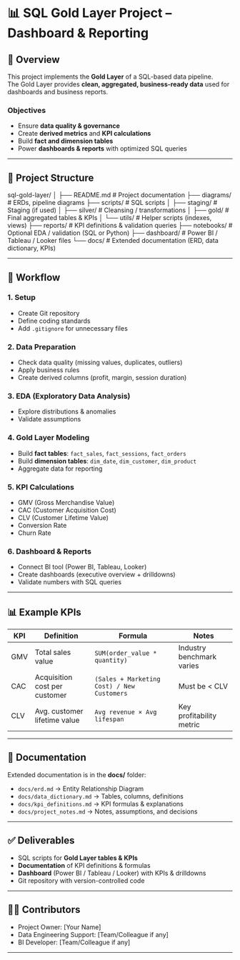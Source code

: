# 📊 SQL Gold Layer Project – Dashboard & Reporting  

## 📌 Overview  
This project implements the **Gold Layer** of a SQL-based data pipeline.  
The Gold Layer provides **clean, aggregated, business-ready data** used for dashboards and business reports.  

### Objectives  
- Ensure **data quality & governance**  
- Create **derived metrics** and **KPI calculations**  
- Build **fact and dimension tables**  
- Power **dashboards & reports** with optimized SQL queries  

---

## 📂 Project Structure  

sql-gold-layer/
│
├── README.md # Project documentation
├── diagrams/ # ERDs, pipeline diagrams
├── scripts/ # SQL scripts
│ ├── staging/ # Staging (if used)
│ ├── silver/ # Cleansing / transformations
│ ├── gold/ # Final aggregated tables & KPIs
│ └── utils/ # Helper scripts (indexes, views)
├── reports/ # KPI definitions & validation queries
├── notebooks/ # Optional EDA / validation (SQL or Python)
├── dashboard/ # Power BI / Tableau / Looker files
└── docs/ # Extended documentation (ERD, data dictionary, KPIs)


---

## 🚀 Workflow  

### 1. Setup  
- Create Git repository  
- Define coding standards  
- Add `.gitignore` for unnecessary files  

### 2. Data Preparation  
- Check data quality (missing values, duplicates, outliers)  
- Apply business rules  
- Create derived columns (profit, margin, session duration)  

### 3. EDA (Exploratory Data Analysis)  
- Explore distributions & anomalies  
- Validate assumptions  

### 4. Gold Layer Modeling  
- Build **fact tables**: `fact_sales`, `fact_sessions`, `fact_orders`  
- Build **dimension tables**: `dim_date`, `dim_customer`, `dim_product`  
- Aggregate data for reporting  

### 5. KPI Calculations  
- GMV (Gross Merchandise Value)  
- CAC (Customer Acquisition Cost)  
- CLV (Customer Lifetime Value)  
- Conversion Rate  
- Churn Rate  

### 6. Dashboard & Reports  
- Connect BI tool (Power BI, Tableau, Looker)  
- Create dashboards (executive overview + drilldowns)  
- Validate numbers with SQL queries  

---

## 📊 Example KPIs  

| KPI | Definition | Formula | Notes |  
|-----|------------|---------|-------|  
| GMV | Total sales value | `SUM(order_value * quantity)` | Industry benchmark varies |  
| CAC | Acquisition cost per customer | `(Sales + Marketing Cost) / New Customers` | Must be < CLV |  
| CLV | Avg. customer lifetime value | `Avg revenue × Avg lifespan` | Key profitability metric |  

---

## 📑 Documentation  

Extended documentation is in the **docs/** folder:  
- `docs/erd.md` → Entity Relationship Diagram  
- `docs/data_dictionary.md` → Tables, columns, definitions  
- `docs/kpi_definitions.md` → KPI formulas & explanations  
- `docs/project_notes.md` → Notes, assumptions, and decisions  

---

## ✅ Deliverables  
- SQL scripts for **Gold Layer tables & KPIs**  
- **Documentation** of KPI definitions & formulas  
- **Dashboard** (Power BI / Tableau / Looker) with KPIs & drilldowns  
- Git repository with version-controlled code  

---

## 👨‍💻 Contributors  
- Project Owner: [Your Name]  
- Data Engineering Support: [Team/Colleague if any]  
- BI Developer: [Team/Colleague if any]  

---
